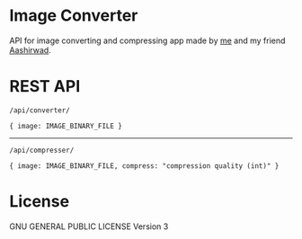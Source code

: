 # Image Converter

API for image converting and compressing app made by [me](https://satshree.com.np) and my friend [Aashirwad](https://aashirstha.com.np).

# REST API

```
/api/converter/
```

`{ image: IMAGE_BINARY_FILE }`

<hr />

```
/api/compresser/
```

`{ image: IMAGE_BINARY_FILE, compress: "compression quality (int)" }`

# License

GNU GENERAL PUBLIC LICENSE Version 3

